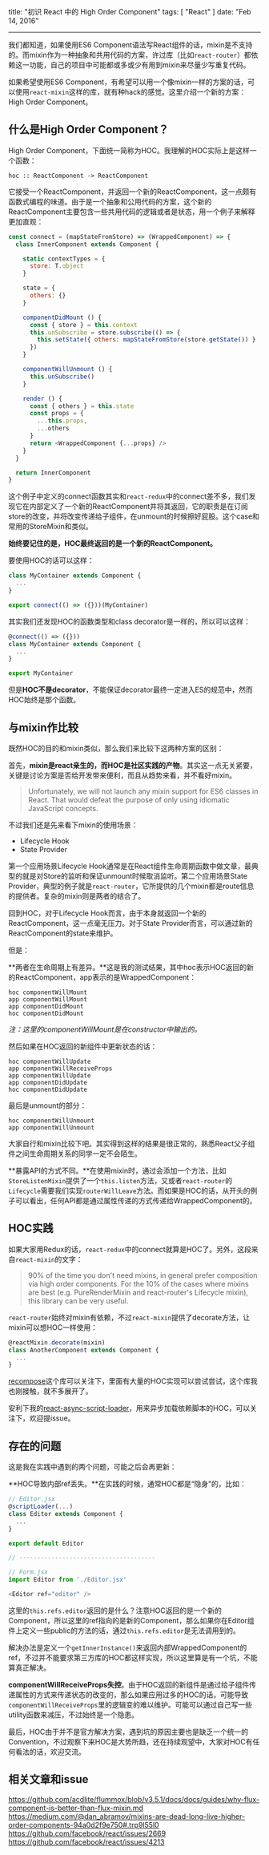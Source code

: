 title: "初识 React 中的 High Order Component"
tags: [ "React" ]
date: "Feb 14, 2016"

---

我们都知道，如果使用ES6 Component语法写React组件的话，mixin是不支持的。而mixin作为一种抽象和共用代码的方案，许过库（比如`react-router`）都依赖这一功能，自己的项目中可能都或多或少有用到mixin来尽量少写重复代码。

如果希望使用ES6 Component，有希望可以用一个像mixin一样的方案的话，可以使用`react-mixin`这样的库，就有种hack的感觉。这里介绍一个新的方案：High Order Component。

## 什么是High Order Component？

High Order Component，下面统一简称为HOC。我理解的HOC实际上是这样一个函数：

```
hoc :: ReactComponent -> ReactComponent
```

它接受一个ReactComponent，并返回一个新的ReactComponent，这一点颇有函数式编程的味道。由于是一个抽象和公用代码的方案，这个新的ReactComponent主要包含一些共用代码的逻辑或者是状态，用一个例子来解释更加直观：

```js
const connect = (mapStateFromStore) => (WrappedComponent) => {
  class InnerComponent extends Component {

    static contextTypes = {
      store: T.object
    }

    state = {
      others: {}
    }

    componentDidMount () {
      const { store } = this.context
      this.unSubscribe = store.subscribe(() => {
        this.setState({ others: mapStateFromStore(store.getState()) }
      })
    }

    componentWillUnmount () {
      this.unSubscribe()
    }

    render () {
      const { others } = this.state
      const props = {
        ...this.props,
        ...others
      }
      return <WrappedComponent {...props} />
    }
  }

  return InnerComponent
}
```

这个例子中定义的connect函数其实和`react-redux`中的connect差不多，我们发现它在内部定义了一个新的ReactComponent并将其返回，它的职责是在订阅store的改变，并将改变传递给子组件，在unmount的时候擦好屁股。这个case和常用的StoreMixin和类似。

**始终要记住的是，HOC最终返回的是一个新的ReactComponent。**

要使用HOC的话可以这样：

```js
class MyContainer extends Component {
  ...
}

export connect(() => ({}))(MyContainer)
```

其实我们还发现HOC的函数类型和class decorator是一样的，所以可以这样：

```js
@connect(() => ({}))
class MyContainer extends Component {
  ...
}

export MyContainer
```

但是**HOC不是decorator**，不能保证decorator最终一定进入ES的规范中，然而HOC始终是那个函数。


## 与mixin作比较

既然HOC的目的和mixin类似，那么我们来比较下这两种方案的区别：

首先，**mixin是react亲生的，而HOC是社区实践的产物**。其实这一点无关紧要，关键是讨论方案是否给开发带来便利，而且从趋势来看，并不看好mixin。

> Unfortunately, we will not launch any mixin support for ES6 classes in React. That would defeat the purpose of only using idiomatic JavaScript concepts.

不过我们还是先来看下mixin的使用场景：

- Lifecycle Hook
- State Provider

第一个应用场景Lifecycle Hook通常是在React组件生命周期函数中做文章，最典型的就是对Store的监听和保证unmount时候取消监听。第二个应用场景State Provider，典型的例子就是`react-router`，它所提供的几个mixin都是route信息的提供者。复杂的mixin则是两者的结合了。

回到HOC，对于Lifecycle Hook而言，由于本身就返回一个新的ReactComponent，这一点毫无压力。对于State Provider而言，可以通过新的ReactComponent的state来维护。

但是：

**两者在生命周期上有差异。**这是我的测试结果，其中hoc表示HOC返回的新的ReactComponent，app表示的是WrappedComponent：

```text
hoc componentWillMount
app componentWillMount
app componentDidMount
hoc componentDidMount
```

*注：这里的componentWillMount是在constructor中输出的。*

然后如果在HOC返回的新组件中更新状态的话：

```text
hoc componentWillUpdate
app componentWillReceiveProps
app componentWillUpdate
app componentDidUpdate
hoc componentDidUpdate
```

最后是unmount的部分：

```text
hoc componentWillUnmount
app componentWillUnmount
```

大家自行和mixin比较下吧。其实得到这样的结果是很正常的，熟悉React父子组件之间生命周期关系的同学一定不会陌生。


**暴露API的方式不同。**在使用mixin时，通过会添加一个方法，比如`StoreListenMixin`提供了一个`this.listen`方法，又或者`react-router`的`Lifecycle`需要我们实现`routerWillLeave`方法。而如果是HOC的话，从开头的例子可以看出，任何API都是通过属性传递的方式传递给WrappedComponent的。


## HOC实践

如果大家用Redux的话，`react-redux`中的connect就算是HOC了。另外，这段来自`react-mixin`的文字：

> 90% of the time you don't need mixins, in general prefer composition via high order components. For the 10% of the cases where mixins are best (e.g. PureRenderMixin and react-router's Lifecycle mixin), this library can be very useful.


`react-router`始终对mixin有依赖，不过`react-mixin`提供了decorate方法，让mixin可以想HOC一样使用：


```js
@reactMixin.decorate(mixin)
class AnotherComponent extends Component {
  ...
}
```

[recompose](https://github.com/acdlite/recompose)这个库可以关注下，里面有大量的HOC实现可以尝试尝试，这个库我也刚接触，就不多展开了。

安利下我的[react-async-script-loader](https://github.com/leozdgao/react-script-loader)，用来异步加载依赖脚本的HOC，可以关注下，欢迎提issue。


## 存在的问题

这是我在实践中遇到的两个问题，可能之后会再更新：

**HOC导致内部ref丢失。**在实践的时候，通常HOC都是“隐身”的，比如：

```js
// Editor.jsx
@scriptLoader(...)
class Editor extends Component {
  ...
}

export default Editor

// --------------------------------------

// Form.jsx
import Editor from './Editor.jsx'

<Editor ref="editor" />
```

这里的`this.refs.editor`返回的是什么？注意HOC返回的是一个新的Component，所以这里的ref指向的是新的Component，那么如果你在Editor组件上定义一些public的方法的话，通过`this.refs.editor`是无法调用到的。

解决办法是定义一个`getInnerInstance()`来返回内部WrappedComponent的ref，不过并不能要求第三方库的HOC都这样实现，所以这里算是有一个坑，不能算真正解决。

**componentWillReceiveProps失控**。由于HOC返回的新组件是通过给子组件传递属性的方式来传递状态的改变的，那么如果应用过多的HOC的话，可能导致`componentWillReceiveProps`里的逻辑变的难以维护。可能可以通过自己写一些utility函数来减压，不过始终是一个隐患。


最后，HOC由于并不是官方解决方案，遇到坑的原因主要也是缺乏一个统一的Convention，不过观察下来HOC是大势所趋，还在持续观望中，大家对HOC有任何看法的话，欢迎交流。

## 相关文章和issue

https://github.com/acdlite/flummox/blob/v3.5.1/docs/docs/guides/why-flux-component-is-better-than-flux-mixin.md
https://medium.com/@dan_abramov/mixins-are-dead-long-live-higher-order-components-94a0d2f9e750#.trp9l55l0
https://github.com/facebook/react/issues/2669
https://github.com/facebook/react/issues/4213
